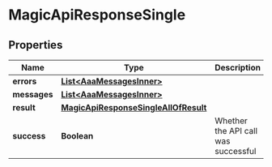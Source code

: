 

# MagicApiResponseSingle


## Properties

| Name | Type | Description | Notes |
|------------ | ------------- | ------------- | -------------|
|**errors** | [**List&lt;AaaMessagesInner&gt;**](AaaMessagesInner.md) |  |  |
|**messages** | [**List&lt;AaaMessagesInner&gt;**](AaaMessagesInner.md) |  |  |
|**result** | [**MagicApiResponseSingleAllOfResult**](MagicApiResponseSingleAllOfResult.md) |  |  |
|**success** | **Boolean** | Whether the API call was successful |  |



